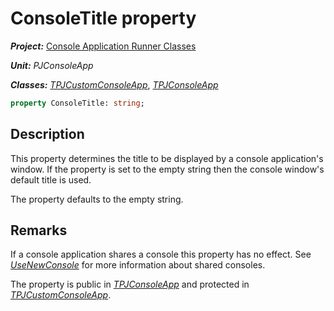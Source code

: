 # ConsoleTitle property

***Project:*** [Console Application Runner Classes](../API.md)

***Unit:*** _PJConsoleApp_

***Classes:*** [_TPJCustomConsoleApp_](./TPJCustomConsoleApp.md), [_TPJConsoleApp_](./TPJConsoleApp.md)

```pascal
property ConsoleTitle: string;
```

## Description

This property determines the title to be displayed by a console application's window. If the property is set to the empty string then the console window's default title is used.

The property defaults to the empty string.

## Remarks

If a console application shares a console this property has no effect. See [_UseNewConsole_](./TPJCustomConsoleApp-UseNewConsole.md) for more information about shared consoles.

The property is public in [_TPJConsoleApp_](./TPJConsoleApp.md) and protected in [_TPJCustomConsoleApp_](./TPJCustomConsoleApp.md).
